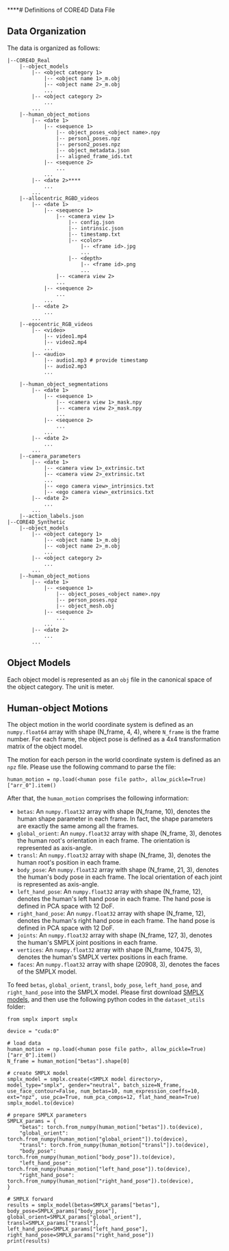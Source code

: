 ****# Definitions of CORE4D Data File

## Data Organization

The data is organized as follows:

```
|--CORE4D_Real
    |--object_models
        |-- <object category 1>
            |-- <object name 1>_m.obj
            |-- <object name 2>_m.obj
            ...
        |-- <object category 2>
            ...
        ...
    |--human_object_motions
        |-- <date 1>
            |-- <sequence 1>
                |-- object_poses_<object name>.npy
                |-- person1_poses.npz
                |-- person2_poses.npz
                |-- object_metadata.json
                |-- aligned_frame_ids.txt
            |-- <sequence 2>
                ...
            ...
        |-- <date 2>****
            ...
        ...
    |--allocentric_RGBD_videos
        |-- <date 1>
            |-- <sequence 1>
                |-- <camera view 1>
                    |-- config.json
                    |-- intrinsic.json
                    |-- timestamp.txt
                    |-- <color>
                        |-- <frame id>.jpg
                        ...
                    |-- <depth>
                        |-- <frame id>.png
                        ...
                |-- <camera view 2>
                ...
            |-- <sequence 2>
                ...
            ...
        |-- <date 2>
            ...
        ...
    |--egocentric_RGB_videos
        |-- <video>
            |-- video1.mp4
            |-- video2.mp4
            ...
        |-- <audio>
            |-- audio1.mp3 # provide timestamp
            |-- audio2.mp3
            ...
            
    |--human_object_segmentations
        |-- <date 1>
            |-- <sequence 1>
                |-- <camera view 1>_mask.npy
                |-- <camera view 2>_mask.npy
                ...
            |-- <sequence 2>
                ...
            ...
        |-- <date 2>
            ...
        ...
    |--camera_parameters
        |-- <date 1>
            |-- <camera view 1>_extrinsic.txt
            |-- <camera view 2>_extrinsic.txt
            ...
            |-- <ego camera view>_intrinsics.txt
            |-- <ego camera view>_extrinsics.txt
        |-- <date 2>
            ...
        ...
    |--action_labels.json
|--CORE4D_Synthetic
    |--object_models
        |-- <object category 1>
            |-- <object name 1>_m.obj
            |-- <object name 2>_m.obj
            ...
        |-- <object category 2>
            ...
        ...
    |--human_object_motions
        |-- <date 1>
            |-- <sequence 1>
                |-- object_poses_<object name>.npy
                |-- person_poses.npz
                |-- object_mesh.obj
            |-- <sequence 2>
                ...
            ...
        |-- <date 2>
            ...
        ...
```

## Object Models

Each object model is represented as an ```obj``` file in the canonical space of the object category. The unit is meter.

## Human-object Motions

The object motion in the world coordinate system is defined as an ```numpy.float64``` array with shape (N_frame, 4, 4), where ```N_frame``` is the frame number. For each frame, the object pose is defined as a 4x4 transformation matrix of the object model.

The motion for each person in the world coordinate system is defined as an ```npz``` file. Please use the following command to parse the file:

```x
human_motion = np.load(<human pose file path>, allow_pickle=True)["arr_0"].item()
```

After that, the ```human_motion``` comprises the following information:

* ```betas```: An ```numpy.float32``` array with shape (N_frame, 10), denotes the human shape parameter in each frame. In fact, the shape parameters are exactly the same among all the frames.
* ```global_orient```: An ```numpy.float32``` array with shape (N_frame, 3), denotes the human root's orientation in each frame. The orientation is represented as axis-angle.
* ```transl```: An ```numpy.float32``` array with shape (N_frame, 3), denotes the human root's position in each frame.
* ```body_pose```: An ```numpy.float32``` array with shape (N_frame, 21, 3), denotes the human's body pose in each frame. The local orientation of each joint is represented as axis-angle.
* ```left_hand_pose```: An ```numpy.float32``` array with shape (N_frame, 12), denotes the human's left hand pose in each frame. The hand pose is defined in PCA space with 12 DoF.
* ```right_hand_pose```: An ```numpy.float32``` array with shape (N_frame, 12), denotes the human's right hand pose in each frame. The hand pose is defined in PCA space with 12 DoF.
* ```joints```: An ```numpy.float32``` array with shape (N_frame, 127, 3), denotes the human's SMPLX joint positions in each frame.
* ```vertices```: An ```numpy.float32``` array with shape (N_frame, 10475, 3), denotes the human's SMPLX vertex positions in each frame.
* ```faces```: An ```numpy.float32``` array with shape (20908, 3), denotes the faces of the SMPLX model.

To feed ```betas```, ```global_orient```, ```transl```, ```body_pose```, ```left_hand_pose```, and ```right_hand_pose``` into the SMPLX model. Please first download [SMPLX models](https://smpl-x.is.tue.mpg.de/index.html), and then use the following python codes in the ```dataset_utils``` folder:

```x
from smplx import smplx

device = "cuda:0"

# load data
human_motion = np.load(<human pose file path>, allow_pickle=True)["arr_0"].item()
N_frame = human_motion["betas"].shape[0]

# create SMPLX model
smplx_model = smplx.create(<SMPLX model directory>, model_type="smplx", gender="neutral", batch_size=N_frame, use_face_contour=False, num_betas=10, num_expression_coeffs=10, ext="npz", use_pca=True, num_pca_comps=12, flat_hand_mean=True)
smplx_model.to(device)

# prepare SMPLX parameters
SMPLX_params = {
    "betas": torch.from_numpy(human_motion["betas"]).to(device),
    "global_orient": torch.from_numpy(human_motion["global_orient"]).to(device),
    "transl": torch.from_numpy(human_motion["transl"]).to(device),
    "body_pose": torch.from_numpy(human_motion["body_pose"]).to(device),
    "left_hand_pose": torch.from_numpy(human_motion["left_hand_pose"]).to(device),
    "right_hand_pose": torch.from_numpy(human_motion["right_hand_pose"]).to(device),
}

# SMPLX forward
results = smplx_model(betas=SMPLX_params["betas"], body_pose=SMPLX_params["body_pose"], global_orient=SMPLX_params["global_orient"], transl=SMPLX_params["transl"], left_hand_pose=SMPLX_params["left_hand_pose"], right_hand_pose=SMPLX_params["right_hand_pose"])
print(results)

```
